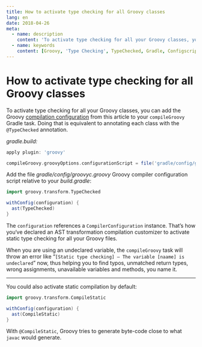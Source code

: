 ```yaml
---
title: How to activate type checking for all Groovy classes
lang: en
date: 2018-04-26
meta:
  - name: description
    content: 'To activate type checking for all your Groovy classes, you can add the Groovy compilation configuration from this article to your compileGroovy Gradle task.'
  - name: keywords
    content: [Groovy, 'Type Checking', TypeChecked, Gradle, Configscript]
---
```


# How to activate type checking for all Groovy classes

To activate type checking for all your Groovy classes, you can add the Groovy
[compilation
configuration](http://docs.groovy-lang.org/latest/html/documentation/#compilation-customizers)
from this article to your `compileGroovy` Gradle task. Doing that is equivalent
to annotating each class with the `@TypeChecked` annotation.

_gradle.build:_

```groovy
apply plugin: 'groovy'

compileGroovy.groovyOptions.configurationScript = file('gradle/config/groovyc.groovy')
```

Add the file _gradle/config/groovyc.groovy_ Groovy compiler configuration script
relative to your _build.gradle_:

```groovy
import groovy.transform.TypeChecked

withConfig(configuration) {
  ast(TypeChecked)
}
```

The `configuration` references a `CompilerConfiguration` instance. That’s how
you‘ve declared an AST transformation compilation customizer to activate static
type checking for all your Groovy files.

When you are using an undeclared variable, the `compileGroovy` task will throw
an error like “`[Static type checking] — The variable [naame] is undeclared`”
now, thus helping you to find typos, unmatched return types, wrong assignments,
unavailable variables and methods, you name it.

---

You could also activate static compilation by default:

```groovy
import groovy.transform.CompileStatic

withConfig(configuration) {
  ast(CompileStatic)
}
```

With `@CompileStatic`, Groovy tries to generate byte-code close to what `javac`
would generate.
